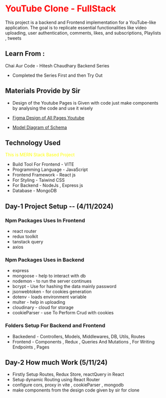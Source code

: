 <h1 style="color:red"> YouTube Clone - FullStack </h1>

This project is a backend and Frontend implementation for a YouTube-like application. The goal is to replicate essential functionalities like video uploading, user authentication, comments, likes, and subscriptions, Playlists , tweets



## Learn From :
Chai Aur Code - Hitesh Chaudhary Backend Series
- Completed the Series First and then Try Out 
## Materials Provide by Sir

- Design of the Youtube Pages is Given with code just make components by analysing the code and use it wisely

- [Figma Design of All Pages Youtube](https://devuiv2.vercel.app/templates/youtube)

- [Model Diagram of Schema](https://app.eraser.io/workspace/YtPqZ1VogxGy1jzIDkzj)

## Technology Used
<span style="color:yellow">This is MERN Stack Based Project </span> 

- Build Tool For Frontend - VITE
- Programming Language - JavaScript
- Frontend Framework - React js
- For Styling - Taiwind CSS
- For Backend - NodeJs , Express js
- Database - MongoDB

## Day-1  Project Setup -- (4/11/2024)

### Npm Packages Uses In Frontend
- react router 
- redux toolkit
- tanstack query
- axios

### Npm Packages Uses in Backend
 - express 
 - mongoose - help to interact with db
 - nodemon - to run the server continues
 - bcrypt - Use for hashing the data mainly password
 - jsonwebtoken - for cookies generation
 - dotenv - loads environment variable 
 - multer - help in uploading 
 - cloudinary - cloud for storage
 - cookieParser - use To Perform Crud with cookies

 ### Folders Setup For Backend and Frontend
 - Backedend - Controllers, Models, Middlewares, DB, Utils, Routes
 - Frontend - Components , Redux , Queries And Mutations , For Writing Endpoints , Pages

## Day-2 How much Work (5/11/24)
- Firstly Setup Routes, Redux Store, reactQuery in React
- Setup dynamic Routing using React Router
- configure cors, proxy in vite , cookieParser , mongodb
- make components from the design code given by sir for clone




